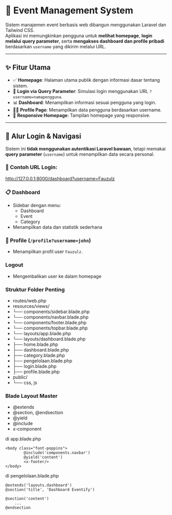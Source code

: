 # 🎫 Event Management System

Sistem manajemen event berbasis web dibangun menggunakan Laravel dan Tailwind CSS.  
Aplikasi ini memungkinkan pengguna untuk **melihat homepage**, **login melalui query parameter**, serta **mengakses dashboard dan profile pribadi** berdasarkan `username` yang dikirim melalui URL.

---

## ✨ Fitur Utama

- ✅ **Homepage**: Halaman utama publik dengan informasi dasar tentang sistem.
- 🔐 **Login via Query Parameter**: Simulasi login menggunakan URL `?username=namapengguna`.
- 📊 **Dashboard**: Menampilkan informasi sesuai pengguna yang login.
- 🙍‍♂️ **Profile Page**: Menampilkan data pengguna berdasarkan username.
- 📱 **Responsive Homepage**: Tampilan homepage yang responsive.

---

## 🧭 Alur Login & Navigasi

Sistem ini **tidak menggunakan autentikasi Laravel bawaan**, tetapi memakai **query parameter** (`username`) untuk menampilkan data secara personal.

### 🔗 Contoh URL Login:

http://127.0.0.1:8000/dashboard?username=Fauzulz

### 📋 Dashboard
- Sidebar dengan menu:
  - Dashboard
  - Event
  - Category
- Menampilkan data dan statistik sederhana

### 👤 Profile (`/profile?username=john`)
- Menampilkan profil user `Fauzulz`.

### Logout 
- Mengembalikan user ke dalam homepage

### Struktur Folder Penting
- routes/web.php
- resources/views/
- └── components/sidebar.blade.php
- └── components/navbar.blade.php
- └── components/footer.blade.php
- └── components/topbar.blade.php
- └── layouts/app.blade.php
- └── layouts/dashboard.blade.php
- ├── home.blade.php
- ├── dashboard.blade.php
- ├── category.blade.php
- ├── pengelolaan.blade.php
- ├── login.blade.php
- ├── profile.blade.php
- public/
- └── css, js

### Blade Layout Master 
- @extends
- @section, @endsection
- @yield
- @include
- x-component

di app.blade.php
```
<body class="font-poppins">
        @include('components.navbar')
        @yield('content')
        <x-footer/>
</body>
```

di pengelolaan.blade.php
```
@extends('layouts.dashboard')
@section('title', 'Dashboard Eventify')

@section('content')
    ...
@endsection
```
